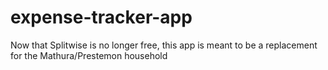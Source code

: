 # expense-tracker-app
Now that Splitwise is no longer free, this app is meant to be a replacement for the Mathura/Prestemon household
